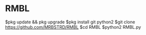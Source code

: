 # RMBL
$pkg update && pkg upgrade
$pkg install git python2
$git clone https://github.com/MRBSTRD/RMBL
$cd RMBL
$python2 RMBL.py
